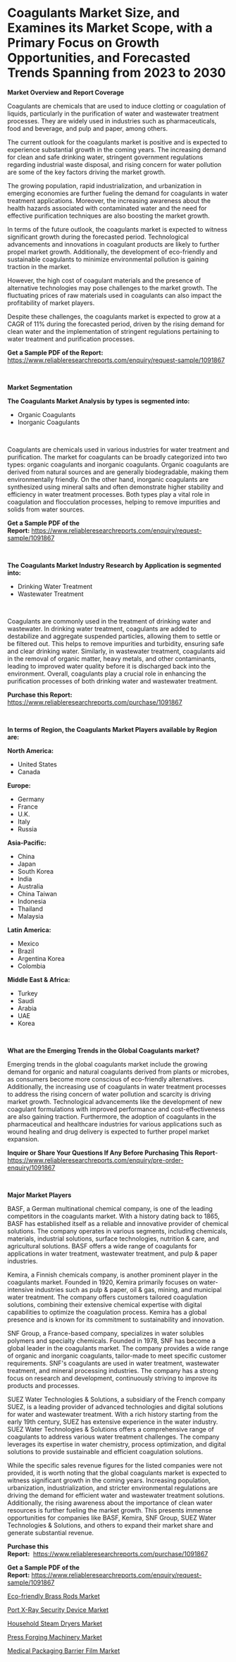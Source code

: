 <p><h1>Coagulants Market Size, and Examines its Market Scope, with a Primary Focus on Growth Opportunities, and Forecasted Trends Spanning from 2023 to 2030</h1></p><p><strong>Market Overview and Report Coverage</strong></p>
<p><p>Coagulants are chemicals that are used to induce clotting or coagulation of liquids, particularly in the purification of water and wastewater treatment processes. They are widely used in industries such as pharmaceuticals, food and beverage, and pulp and paper, among others.</p><p>The current outlook for the coagulants market is positive and is expected to experience substantial growth in the coming years. The increasing demand for clean and safe drinking water, stringent government regulations regarding industrial waste disposal, and rising concern for water pollution are some of the key factors driving the market growth.</p><p>The growing population, rapid industrialization, and urbanization in emerging economies are further fueling the demand for coagulants in water treatment applications. Moreover, the increasing awareness about the health hazards associated with contaminated water and the need for effective purification techniques are also boosting the market growth.</p><p>In terms of the future outlook, the coagulants market is expected to witness significant growth during the forecasted period. Technological advancements and innovations in coagulant products are likely to further propel market growth. Additionally, the development of eco-friendly and sustainable coagulants to minimize environmental pollution is gaining traction in the market.</p><p>However, the high cost of coagulant materials and the presence of alternative technologies may pose challenges to the market growth. The fluctuating prices of raw materials used in coagulants can also impact the profitability of market players.</p><p>Despite these challenges, the coagulants market is expected to grow at a CAGR of 11% during the forecasted period, driven by the rising demand for clean water and the implementation of stringent regulations pertaining to water treatment and purification processes.</p></p>
<p><strong>Get a Sample PDF of the Report:</strong> <a href="https://www.reliableresearchreports.com/enquiry/request-sample/1091867">https://www.reliableresearchreports.com/enquiry/request-sample/1091867</a></p>
<p>&nbsp;</p>
<p><strong>Market Segmentation</strong></p>
<p><strong>The Coagulants Market Analysis by types is segmented into:</strong></p>
<p><ul><li>Organic Coagulants</li><li>Inorganic Coagulants</li></ul></p>
<p>&nbsp;</p>
<p><p>Coagulants are chemicals used in various industries for water treatment and purification. The market for coagulants can be broadly categorized into two types: organic coagulants and inorganic coagulants. Organic coagulants are derived from natural sources and are generally biodegradable, making them environmentally friendly. On the other hand, inorganic coagulants are synthesized using mineral salts and often demonstrate higher stability and efficiency in water treatment processes. Both types play a vital role in coagulation and flocculation processes, helping to remove impurities and solids from water sources.</p></p>
<p><strong>Get a Sample PDF of the Report:</strong>&nbsp;<a href="https://www.reliableresearchreports.com/enquiry/request-sample/1091867">https://www.reliableresearchreports.com/enquiry/request-sample/1091867</a></p>
<p>&nbsp;</p>
<p><strong>The Coagulants Market Industry Research by Application is segmented into:</strong></p>
<p><ul><li>Drinking Water Treatment</li><li>Wastewater Treatment</li></ul></p>
<p>&nbsp;</p>
<p><p>Coagulants are commonly used in the treatment of drinking water and wastewater. In drinking water treatment, coagulants are added to destabilize and aggregate suspended particles, allowing them to settle or be filtered out. This helps to remove impurities and turbidity, ensuring safe and clear drinking water. Similarly, in wastewater treatment, coagulants aid in the removal of organic matter, heavy metals, and other contaminants, leading to improved water quality before it is discharged back into the environment. Overall, coagulants play a crucial role in enhancing the purification processes of both drinking water and wastewater treatment.</p></p>
<p><strong>Purchase this Report:</strong>&nbsp; <a href="https://www.reliableresearchreports.com/purchase/1091867">https://www.reliableresearchreports.com/purchase/1091867</a></p>
<p>&nbsp;</p>
<p><strong>In terms of Region, the Coagulants Market Players available by Region are:</strong></p>
<p>
    <p> <strong> North America: </strong>
        <ul>
            <li>United States</li>
            <li>Canada</li>
        </ul>
        </p> 
    <p> <strong> Europe: </strong>
        <ul>
            <li>Germany</li>
            <li>France</li>
            <li>U.K.</li>
            <li>Italy</li>
            <li>Russia</li>
        </ul>
        </p> 
    <p> <strong> Asia-Pacific: </strong>
        <ul>
            <li>China</li>
            <li>Japan</li>
            <li>South Korea</li>
            <li>India</li>
            <li>Australia</li>
            <li>China Taiwan</li>
            <li>Indonesia</li>
            <li>Thailand</li>
            <li>Malaysia</li>
        </ul>
        </p> 
    <p> <strong> Latin America: </strong>
        <ul>
            <li>Mexico</li>
            <li>Brazil</li>
            <li>Argentina Korea</li>
            <li>Colombia</li>
        </ul>
        </p> 
    <p> <strong> Middle East & Africa: </strong>
        <ul>
            <li>Turkey</li>
            <li>Saudi</li>
            <li>Arabia</li>
            <li>UAE</li>
            <li>Korea</li>
        </ul>
    </p>
    </p>
<p>&nbsp;</p>
<p><strong>What are the Emerging Trends in the Global Coagulants market?</strong></p>
<p><p>Emerging trends in the global coagulants market include the growing demand for organic and natural coagulants derived from plants or microbes, as consumers become more conscious of eco-friendly alternatives. Additionally, the increasing use of coagulants in water treatment processes to address the rising concern of water pollution and scarcity is driving market growth. Technological advancements like the development of new coagulant formulations with improved performance and cost-effectiveness are also gaining traction. Furthermore, the adoption of coagulants in the pharmaceutical and healthcare industries for various applications such as wound healing and drug delivery is expected to further propel market expansion.</p></p>
<p><strong>Inquire or Share Your Questions If Any Before Purchasing This Report</strong>- <a href="https://www.reliableresearchreports.com/enquiry/pre-order-enquiry/1091867">https://www.reliableresearchreports.com/enquiry/pre-order-enquiry/1091867</a></p>
<p>&nbsp;</p>
<p><strong>Major Market Players</strong></p>
<p><p>BASF, a German multinational chemical company, is one of the leading competitors in the coagulants market. With a history dating back to 1865, BASF has established itself as a reliable and innovative provider of chemical solutions. The company operates in various segments, including chemicals, materials, industrial solutions, surface technologies, nutrition & care, and agricultural solutions. BASF offers a wide range of coagulants for applications in water treatment, wastewater treatment, and pulp & paper industries.</p><p>Kemira, a Finnish chemicals company, is another prominent player in the coagulants market. Founded in 1920, Kemira primarily focuses on water-intensive industries such as pulp & paper, oil & gas, mining, and municipal water treatment. The company offers customers tailored coagulation solutions, combining their extensive chemical expertise with digital capabilities to optimize the coagulation process. Kemira has a global presence and is known for its commitment to sustainability and innovation.</p><p>SNF Group, a France-based company, specializes in water solubles polymers and specialty chemicals. Founded in 1978, SNF has become a global leader in the coagulants market. The company provides a wide range of organic and inorganic coagulants, tailor-made to meet specific customer requirements. SNF's coagulants are used in water treatment, wastewater treatment, and mineral processing industries. The company has a strong focus on research and development, continuously striving to improve its products and processes.</p><p>SUEZ Water Technologies & Solutions, a subsidiary of the French company SUEZ, is a leading provider of advanced technologies and digital solutions for water and wastewater treatment. With a rich history starting from the early 19th century, SUEZ has extensive experience in the water industry. SUEZ Water Technologies & Solutions offers a comprehensive range of coagulants to address various water treatment challenges. The company leverages its expertise in water chemistry, process optimization, and digital solutions to provide sustainable and efficient coagulation solutions.</p><p>While the specific sales revenue figures for the listed companies were not provided, it is worth noting that the global coagulants market is expected to witness significant growth in the coming years. Increasing population, urbanization, industrialization, and stricter environmental regulations are driving the demand for efficient water and wastewater treatment solutions. Additionally, the rising awareness about the importance of clean water resources is further fueling the market growth. This presents immense opportunities for companies like BASF, Kemira, SNF Group, SUEZ Water Technologies & Solutions, and others to expand their market share and generate substantial revenue.</p></p>
<p><strong>Purchase this Report:</strong>&nbsp;&nbsp;<a href="https://www.reliableresearchreports.com/purchase/1091867">https://www.reliableresearchreports.com/purchase/1091867</a></p>
<p></p>
<p><strong>Get a Sample PDF of the Report:</strong>&nbsp;<a href="https://www.reliableresearchreports.com/enquiry/request-sample/1091867">https://www.reliableresearchreports.com/enquiry/request-sample/1091867</a></p>
<p><p><a href="https://www.linkedin.com/pulse/eco-friendly-brass-rods-market-size-share-global-analysis-4gcne/">Eco-friendly Brass Rods Market</a></p><p><a href="https://www.linkedin.com/pulse/port-x-ray-security-device-market-challenges-opportunities-growth-nhdec/">Port X-Ray Security Device Market</a></p><p><a href="https://medium.com/@janicegriffin2022/decoding-household-steam-dryers-market-metrics-market-share-trends-and-growth-patterns-ccad9ad39ef7">Household Steam Dryers Market</a></p><p><a href="https://medium.com/@barbarafranklin1904/press-forging-machinery-market-insight-market-trends-growth-forecasted-from-2023-to-2030-64c3d3a1e2b7">Press Forging Machinery Market</a></p><p><a href="https://www.linkedin.com/pulse/medical-packaging-barrier-film-market-size-share-global-analysis-fanpc/">Medical Packaging Barrier Film Market</a></p></p>